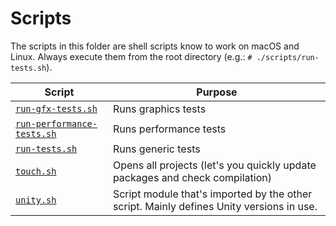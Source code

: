 # Scripts

The scripts in this folder are shell scripts know to work on macOS and Linux. Always execute them from the root directory (e.g.: `# ./scripts/run-tests.sh`).

| Script | Purpose |
| --- | --- |
| [`run-gfx-tests.sh`](./run-gfx-tests.sh) | Runs graphics tests |
| [`run-performance-tests.sh`](./run-performance-tests.sh) | Runs performance tests |
| [`run-tests.sh`](./run-tests.sh) | Runs generic tests |
| [`touch.sh`](./touch.sh) | Opens all projects (let's you quickly update packages and check compilation) |
| [`unity.sh`](./unity.sh) | Script module that's imported by the other script. Mainly defines Unity versions in use. |
